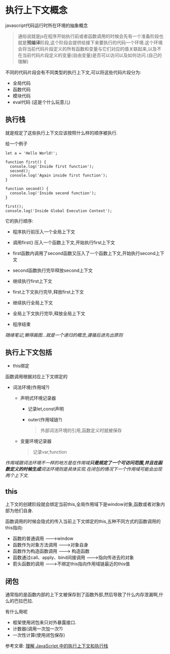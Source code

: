 # 执行上下文概念
javascript代码运行时所在环境的抽象概念

> 通俗说就是js在程序开始执行前或者函数调用的时候会先有一个准备阶段也就是**预编译**阶段,这个阶段会提供给接下来要执行的代码一个环境.这个环境会将当前代码片段定义的所有函数和变量与它们对应的值关联起来,以及不在当前代码片段定义的变量(自由变量)是否可以访问以及如何访问.(自己的理解)

不同的代码片段会有不同类型的执行上下文,可以将这些代码片段分为:
* 全局代码
* 函数代码
* 模块代码
* eval代码 (这是个什么玩意儿)

## 执行栈
就是规定了这些执行上下文应该按照什么样的顺序被执行.

给一个例子

    let a = 'Hello World!';

    function first() {
      console.log('Inside first function');
      second();
      console.log('Again inside first function');
    }

    function second() {
      console.log('Inside second function');
    }

    first();
    console.log('Inside Global Execution Context');
  
它的执行顺序:

  * 程序执行前压入一个全局上下文
  * 调用first() 压入一个函数上下文,开始执行first上下文
  * first函数内调用了second函数又压入了一个函数上下文,开始执行second上下文

  * second函数执行完毕释放second上下文
  * 继续执行first上下文
  * first上下文执行完毕,释放first上下文
  * 继续执行全局上下文
  * 全局上下文执行完毕,释放全局上下文
  * 程序结束

*随缘笔记,懒得画图...就是一个递归的概念,遵循后进先出原则*


## 执行上下文包括

* this绑定

函数调用根据对应上下文绑定的

* 词法环境(作用域?)
  * 声明式环境记录器
    
    * 记录let,const声明
    
    * outer(作用域链?)
      
      > 外部词法环境的引用,函数定义时就被保存

  * 变量环境记录器
    > 记录var,function


*作用域跟词法环境不一样的地方是在作用域**只是规定了一个可访问范围,并且在函数定义的时候生成**词法环境则是具体实现.在闭包的情况下一个作用域可能会出现两个上下文.*



## this
上下文的创建阶段就会绑定当前this,全局作用域下是window对象,函数或者对象内部为他们自身.

函数调用的时候会隐式的传入当前上下文绑定的this,五种不同方式的函数调用的this指向:

* 函数的普通调用 --->window
* 函数作为对象方法调用 --->对象自身
* 函数作为构造函数调用 ---> 构造函数
* 函数通过call、apply、bind间接调用 --->指向传进去的对象
* 箭头函数的调用 --->不绑定this指向作用域链最近的this值




## 闭包
通常指的是函数内部的上下文被保存到了函数外部,然后导致了什么内存泄漏啊,什么的巴拉巴拉.

有什么用呢
* 框架使用闭包来只对外暴露接口.
* 计数器(调用一次加一次?)
* 一次性计算(使用闭包保存)




参考文章:
  [理解 JavaScript 中的执行上下文和执行栈](https://juejin.im/post/5ba32171f265da0ab719a6d7#heading-3)